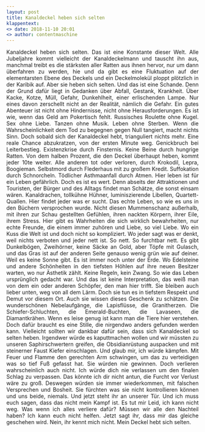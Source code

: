 ```yaml
---
layout: post
title: Kanaldeckel heben sich selten
klappentext:
<> date: 2018-11-10 20:01
<> author: contentmaschine
---
```


<p align="justify"> Kanaldeckel heben sich selten. Das ist eine Konstante dieser Welt. Alle Jubeljahre kommt vielleicht der Kanaldeckelmann und tauscht ihn aus, manchmal treibt es die stärksten aller Ratten aus ihnen hervor, nur um dann überfahren zu werden, hie und da gibt es eine Fluktuation auf der elementarsten Ebene des Deckels und ein Deckelmolekül ploppt plötzlich in der Karibik auf. Aber sie heben sich selten. Und das ist eine Schande. Denn der Grund dafür liegt in Gedanken über Abfall, Gestank, Krankheit. Über Kacke, Kotze, Müll, Gefahr, Dunkehlheit, einer erlischenden Lampe. Nur eines davon zerschellt nicht an der Realität, nämlich die Gefahr. Ein gutes Abenteuer ist nicht ohne Hindernisse, nicht ohne Herausforderungen. Es ist wie, wenn das Geld am Pokertisch fehlt. Russisches Roulette ohne Kugel. Sex ohne Liebe. Tanzen ohne Musik. Leben ohne Sterben. Wenn die Wahrscheinlichkeit dem Tod zu begegnen gegen Null tangiert, macht nichts Sinn. Doch sobald sich der Kanaldeckel hebt, trianguliert nichts mehr. Eine reale Chance abzukratzen, von der ersten Minute weg. Genickbruch bei Leiterbestieg. Existenzkrise durch Finsternis. Keine Beine durch hungrige Ratten. Von dem halben Prozent, die den Deckel überhaupt heben, kommt jeder 10te weiter. Alle anderen tot oder verloren, durch Krokodil, Lepra, Boogieman. Selbstmord durch Flederhaus mit zu großem Kredit. Suffokation durch Schnorcheln. Tödlicher Asthmaanfall durch Atmen. Hier leben ist für ein Leben gefährlich. Doch es ist es wert. Denn abseits der Attraktionen und Touristen, der Bürger und des Alltags findet man Schätze, die sonst einsam wären. Kanaldrachen, tollkühne Hühner, luminiszierende Libellen, Quartett-Quallen. Hier findet jeder was er sucht. Das echte Leben, so wie es uns in den Büchern versprochen wurde. Nicht diesen Mummenschanz außerhalb, mit ihren zur Schau gestellten Gefühlen, ihren nackten Körpern, ihrer Eile, ihrem Stress. Hier gibt es Wahrheiten die sich wirklich bewahrheiten, nur echte Freunde, die einem immer zuhören und Liebe, so viel Liebe. Wo ein Kuss die Welt ist und doch nicht so kompliziert. Wo jeder sagt was er denkt, weil nichts verboten und jeder nett ist. So nett. So furchtbar nett. Es gibt Dunkelbögen, Zweihörner, keine Säcke an Gold, aber Töpfe mit Gulasch, und das Gras ist auf der anderen Seite genauso wenig grün wie auf deiner. Weil es keine Sonne gibt. Es ist immer noch unter der Erde. Wo Edelsteine und andere Schönheiten in den tiefsten Höhlen auf ihre neuen Besitzer warten, wo nur Ästhetik zählt. Keine Regeln, kein Zwang. So wie das Leben ursprünglich gedacht war. Und das ist keine Interpretation, das weiß man von dem ein oder anderen Schöpfer, den man hier trifft. Sie bleiben auch lieber unten, weg von all dem Lärm. Doch sie tun es in tiefstem Respekt und Demut vor diesem Ort. Auch sie wissen dieses Geschenk zu schätzen. Die wunderschönen Nebelaufgänge, die Lapisflüsse, die Granitherzen. Die Schiefer-Schluchten, die Emerald-Buchten, die Lavaseen, die Diamantkrähen. Wenn es leise genug ist kann man die Tiere hier verstehen. Doch dafür braucht es eine Stille, die nirgendwo anders gefunden werden kann. Vielleicht sollten wir dankbar dafür sein, dass sich Kanaldeckel so selten heben. Irgendwer würde es kaputtmachen wollen und wir müssten zu unseren Saphirschwertern greifen, die Obsidianrüstung auspacken und mit steinerner Faust Kiefer einschlagen. Und glaub mir, ich würde kämpfen. Mit Feuer und Flamme den gerechten Arm schwingen, um das zu verteidigen was so tief Fuß gefasst hat. Sie würden nie gewinnen. Doch verlieren wahrscheinlich auch nicht. Ich würde dich nie verlassen um den finalen Schlag zu verpassen. Das könnte ich dir nicht antun, die Furcht vor Verlust wäre zu groß. Deswegen würden sie immer wiederkommen, mit falschen Versprechen und Bosheit. Sie fürchten was sie nicht kontrollieren können und uns beide, niemals. Und jetzt steht ihr an unserer Tür. Und ich muss euch sagen, dass das nicht mein Kampf ist. Es tut mir Leid, ich kann nicht weg. Was wenn ich alles verliere dafür? Müssen wir alle den Nachteil haben? Ich kann euch nicht helfen. Jetzt sagt ihr, dass mir das gleiche geschehen wird. Nein, ihr kennt mich nicht. Mein Deckel hebt sich selten. </p>
